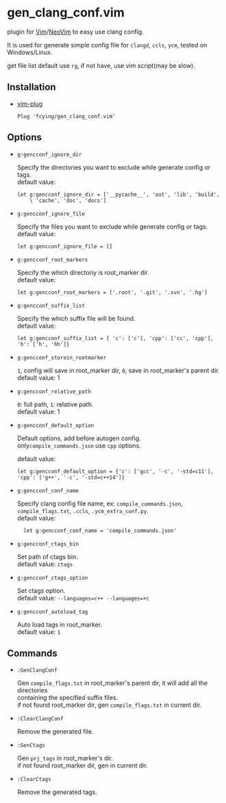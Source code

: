 # gen_clang_conf.vim

plugin for [Vim](https://github.com/vim/vim)/[NeoVim](https://github.com/neovim/neovim) to easy use clang config.</br>

It is used for generate simple config file for `clangd`, `ccls`, `ycm`, tested on Windows/Linux. </br>

get file list default use `rg`, if not have, use vim script(may be slow). </br>

## Installation
* [vim-plug](https://github.com/junegunn/vim-plug)

    `Plug 'fcying/gen_clang_conf.vim'`

## Options
* `g:gencconf_ignore_dir`

    Specify the directories you want to exclude while generate config or tags.</br>
    default value:
    ```vim
    let g:gencconf_ignore_dir = ['__pycache__', 'out', 'lib', 'build',
        \ 'cache', 'doc', 'docs']
    ```


* `g:gencconf_ignore_file`

    Specify the files you want to exclude while generate config or tags.</br>
    default value:
    ```vim
    let g:gencconf_ignore_file = []
    ```


* `g:gencconf_root_markers`

    Specify the which directoriy is root_marker dir.</br>
    default value:
    ```vim
    let g:gencconf_root_markers = ['.root', '.git', '.svn', '.hg']
    ```


* `g:gencconf_suffix_list`

    Specify the which suffix file will be found.</br>
    default value:
    ```vim
    let g:gencconf_suffix_list = { 'c': ['c'], 'cpp': ['cc', 'cpp'], 'h': ['h', 'hh']}
    ```


* `g:gencconf_storein_rootmarker`

    `1`, config will save in root_marker dir, `0`, save in root_marker's parent dir.</br>
    default value: 1


* `g:gencconf_relative_path`

    `0`: full path, `1`: relative path.</br>
    default value: 1


* `g:gencconf_default_option`

    Default options, add before autogen config.</br>
    only`compile_commands.json` use `cpp` options.

    default value:
    ```vim
    let g:gencconf_default_option = {'c': ['gcc', '-c', '-std=c11'], 'cpp': ['g++', '-c', '-std=c++14']}
    ```


* `g:gencconf_conf_name`

    Specify clang config file name, ex: `compile_commands.json`, `compile_flags.txt`, `.ccls`, `.ycm_extra_conf.py`.</br>
    default value: 
    ```vim
      let g:gencconf_conf_name = 'compile_commands.json'
    ```


* `g:gencconf_ctags_bin`

    Set path of ctags bin.</br>
    default value: `ctags`


* `g:gencconf_ctags_option`

    Set ctags option.</br>
    default value: `--languages=c++ --languages=+c`


* `g:gencconf_autoload_tag`

    Auto load tags in root_marker.</br>
    default value: `1`


## Commands
* `:GenClangConf`

    Gen `compile_flags.txt` in root_marker's parent dir, it will add all the directories</br>
    containing the specified suffix files.</br>
    if not found root_marker dir, gen `compile_flags.txt` in current dir.

* `:ClearClangConf`

    Remove the generated file.

* `:GenCtags`

    Gen `prj_tags` in root_marker's dir.</br>
    if not found root_marker dir, gen in current dir.

* `:ClearCtags`

    Remove the generated tags.

